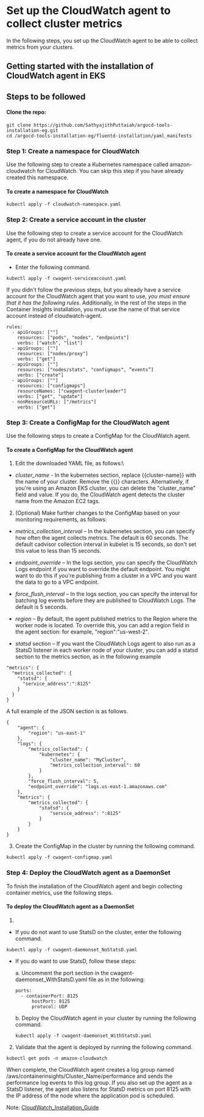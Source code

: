 # Set up the CloudWatch agent to collect cluster metrics

In the following steps, you set up the CloudWatch agent to be able to collect metrics from your clusters.

## Getting started with the installation of CloudWatch agent in EKS
## Steps to be followed

#### Clone the repo:
```
git clone https://github.com/SathyajithPuttaiah/argocd-tools-installation-eg.git
cd /argocd-tools-installation-eg/fluentd-installation/yaml_manifests
```

### Step 1: Create a namespace for CloudWatch
Use the following step to create a Kubernetes namespace called amazon-cloudwatch for CloudWatch. You can skip this step if you have already created this namespace.

#### To create a namespace for CloudWatch

```
kubectl apply -f cloudwatch-namespace.yaml
```

### Step 2: Create a service account in the cluster

Use the following step to create a service account for the CloudWatch agent, if you do not already have one.

#### To create a service account for the CloudWatch agent

- Enter the following command.
```
kubectl apply -f cwagent-serviceaccount.yaml
```
If you didn't follow the previous steps, but you already have a service account for the CloudWatch agent that you want to use, *you must ensure that it has the following rules*. Additionally, in the rest of the steps in the Container Insights installation, you must use the name of that service account instead of cloudwatch-agent.

```
rules:
  - apiGroups: [""]
    resources: ["pods", "nodes", "endpoints"]
    verbs: ["watch", "list"]
  - apiGroups: [""]
    resources: ["nodes/proxy"]
    verbs: ["get"]
  - apiGroups: [""]
    resources: ["nodes/stats", "configmaps", “events”]
    verbs: ["create"]
  - apiGroups: [""]
    resources: ["configmaps"]
    resourceNames: ["cwagent-clusterleader"]
    verbs: ["get", "update"]
  - nonResourceURLs: ["/metrics"]
    verbs: ["get"]
```

### Step 3: Create a ConfigMap for the CloudWatch agent
Use the following steps to create a ConfigMap for the CloudWatch agent.

#### To create a ConfigMap for the CloudWatch agent

1. Edit the downloaded YAML file, as follows:\
- *cluster_name* - In the kubernetes section, replace {{cluster-name}} with the name of your cluster. Remove the {{}} characters. Alternatively, if you're using an Amazon EKS cluster, you can delete the "cluster_name" field and value. If you do, the CloudWatch agent detects the cluster name from the Amazon EC2 tags.

2. (Optional) Make further changes to the ConfigMap based on your monitoring requirements, as follows:

- *metrics_collection_interval* – In the kubernetes section, you can specify how often the agent collects metrics. The default is 60 seconds. The default cadvisor collection interval in kubelet is 15 seconds, so don't set this value to less than 15 seconds.

- *endpoint_override* – In the logs section, you can specify the CloudWatch Logs endpoint if you want to override the default endpoint. You might want to do this if you're publishing from a cluster in a VPC and you want the data to go to a VPC endpoint.

- *force_flush_interval* – In the logs section, you can specify the interval for batching log events before they are published to CloudWatch Logs. The default is 5 seconds.

- *region* – By default, the agent published metrics to the Region where the worker node is located. To override this, you can add a region field in the agent section: for example, "region":"us-west-2".

- *statsd* section – If you want the CloudWatch Logs agent to also run as a StatsD listener in each worker node of your cluster, you can add a statsd section to the metrics section, as in the following example

```
"metrics": {
  "metrics_collected": {
    "statsd": {
      "service_address":":8125"
    }
  }
}
```

A full example of the JSON section is as follows.

```
{
    "agent": {
        "region": "us-east-1"
    },
    "logs": {
        "metrics_collected": {
            "kubernetes": {
                "cluster_name": "MyCluster",
                "metrics_collection_interval": 60
            }
        },
        "force_flush_interval": 5,
        "endpoint_override": "logs.us-east-1.amazonaws.com"
    },
    "metrics": {
        "metrics_collected": {
            "statsd": {
                "service_address": ":8125"
            }
        }
    }
}
```

3. Create the ConfigMap in the cluster by running the following command.
```
kubectl apply -f cwagent-configmap.yaml
```

### Step 4: Deploy the CloudWatch agent as a DaemonSet
To finish the installation of the CloudWatch agent and begin collecting container metrics, use the following steps.

#### To deploy the CloudWatch agent as a DaemonSet
1. 
- If you do not want to use StatsD on the cluster, enter the following command.
```
kubectl apply -f cwagent-daemonset_NoStatsD.yaml
```
- If you do want to use StatsD, follow these steps:
    
    a. Uncomment the port section in the cwagent-daemonset_WithStatsD.yaml file as in the following:
    ```
    ports:
      - containerPort: 8125
          hostPort: 8125
          protocol: UDP
    ``` 
    b. Deploy the CloudWatch agent in your cluster by running the following command.
    ```
    kubectl apply -f cwagent-daemonset_WithStatsD.yaml
    ```

2. Validate that the agent is deployed by running the following command.
```
kubectl get pods -n amazon-cloudwatch
```

When complete, the CloudWatch agent creates a log group named /aws/containerinsights/Cluster_Name/performance and sends the performance log events to this log group. If you also set up the agent as a StatsD listener, the agent also listens for StatsD metrics on port 8125 with the IP address of the node where the application pod is scheduled.


Note: [CloudWatch_Installation_Guide](https://docs.aws.amazon.com/AmazonCloudWatch/latest/monitoring/Container-Insights-setup-metrics.html) 
